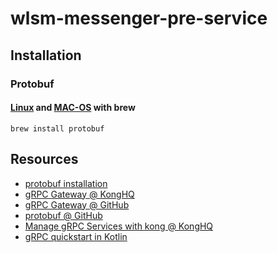 # wlsm-messenger-pre-service

## Installation

### Protobuf

#### [Linux](https://docs.brew.sh/Homebrew-on-Linux) and [MAC-OS](https://brew.sh/) with brew

```shell
brew install protobuf
```

## Resources

- [protobuf installation](https://grpc.io/docs/protoc-installation/)
- [gRPC Gateway @ KongHQ](https://docs.konghq.com/hub/kong-inc/grpc-gateway/)
- [gRPC Gateway @ GitHub](https://grpc-ecosystem.github.io/grpc-gateway/)
- [protobuf @ GitHub](https://github.com/protocolbuffers/protobuf)
- [Manage gRPC Services with kong @ KongHQ](https://konghq.com/blog/engineering/manage-grpc-services-kong)
- [gRPC quickstart in Kotlin](https://grpc.io/docs/languages/kotlin/quickstart/)
